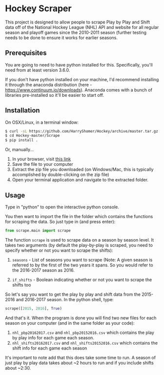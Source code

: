 # Hockey Scraper

This project is designed to allow people to scrape Play by Play and Shift data off of the 
National Hockey League (NHL) API and website for all regular season and playoff games
since the 2010-2011 season (further testing needs to be done to ensure it works for earlier
seasons.  


## Prerequisites

You are going to need to have python installed for this. Specifically, you'll need from
at least version 3.6.0.

If you don't have python installed on your machine, I'd recommend installing it through
the anaconda distribution (here - https://www.continuum.io/downloads). Anaconda comes 
with a bunch of libraries pre-installed so it'll be easier to start off. 


## Installation

On OSX/Linux, in a terminal window:

```bash
$ curl -sL https://github.com/HarryShomer/Hockey/archive/master.tar.gz |  tar xzf -
$ cd Hockey-master/Scrape
$ pip install .
```

Or, manually...

1. In your browser, visit [this link](https://github.com/HarryShomer/Hockey/archive/master.zip)
2. Save the file to your computer
3. Extract the zip file you downloaded (on Windows/Mac, this is typically accomplished by double-clicking on the zip file)
4. Open your terminal application and navigate to the extracted folder.


## Usage

Type in "python" to open the interactive python console. 

You then want to import the file in the folder which contains the functions for scraping
the data. So just type in (and press enter): 

```python
from scrape.main import scrape
```

The function `scrape` is used to scrape data on a season by season level. It
takes two arguments (by default the play-by-play is scraped, you need to
specify whether or not you want to scrape the shifts):

1. `seasons` - List of seasons you want to scrape (Note: A given season is
   referred to by the first of the two years it spans. So you would refer to
   the 2016-2017 season as 2016.

2. `if_shifts` - Boolean indicating whether or not you want to scrape the
   shifts too 


So let's say you want to get the play by play and shift data from the 2015-2016 and 
2016-2017 season. In the python shell, type:

```python
scrape([2015, 2016], True) 
```

And that's it. When the program is done you will find two new files for each season on 
your computer (and in the same folder as your code):

1. `nhl_pbp20162017.csv` and `nhl_pbp20152016.csv` which contains the play by
   play info for each game each season.
2. `nhl_shifts20162017.csv` and `nhl_shifts20152016.csv` which contains the
   shift info for each game each season 
   

It's important to note add that this does take some time to run. A season of just play
by play data takes about ~2 hours to run and if you include shifts about ~2:30.  
